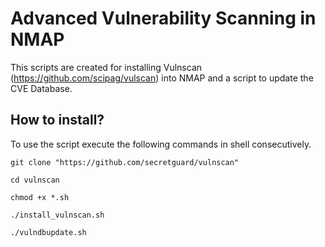 # Advanced Vulnerability Scanning in NMAP
This scripts are created for installing Vulnscan (https://github.com/scipag/vulscan) into NMAP
and a script to update the CVE Database.

## How to install?

To use the script execute the following commands in shell consecutively.

```
git clone "https://github.com/secretguard/vulnscan"

cd vulnscan

chmod +x *.sh

./install_vulnscan.sh

./vulndbupdate.sh

```
